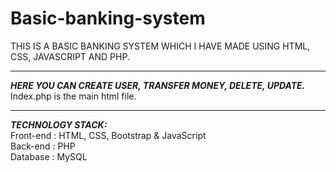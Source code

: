 # Basic-banking-system
THIS IS A BASIC BANKING SYSTEM WHICH I HAVE MADE USING HTML, CSS, JAVASCRIPT AND PHP.
****************************************************************
*************HERE YOU CAN CREATE USER, TRANSFER MONEY, DELETE, UPDATE.*************</br>
Index.php is the main html file.
***************************************************
***TECHNOLOGY STACK:***</br>
Front-end : HTML, CSS, Bootstrap & JavaScript</br>
Back-end : PHP</br>
Database : MySQL</br>

